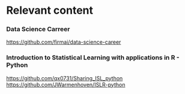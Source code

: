# Relevant content

### Data Science Carreer
https://github.com/firmai/data-science-career

### Introduction to Statistical Learning with applications in R - Python
https://github.com/qx0731/Sharing_ISL_python
https://github.com/JWarmenhoven/ISLR-python
